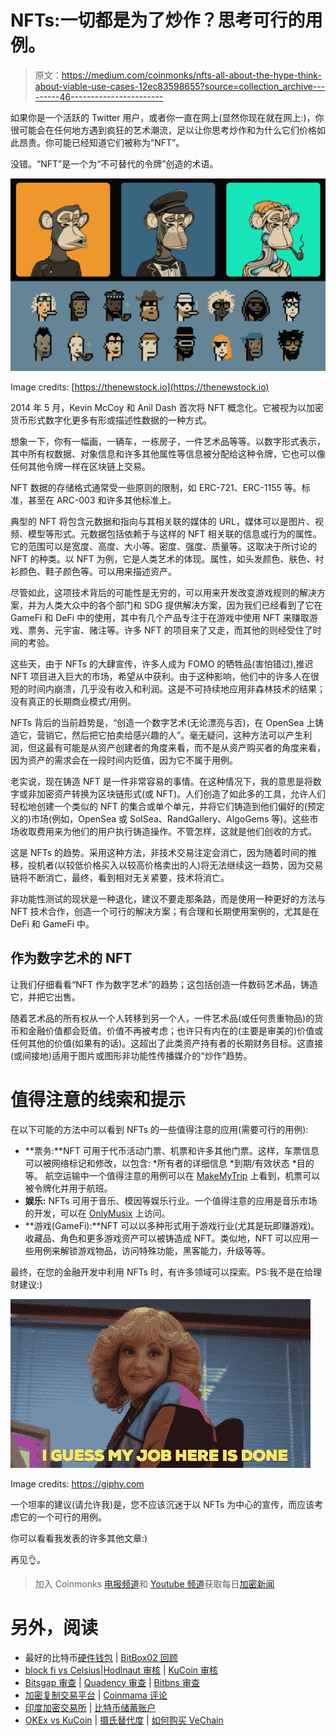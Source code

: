 # NFTs:一切都是为了炒作？思考可行的用例。

> 原文：<https://medium.com/coinmonks/nfts-all-about-the-hype-think-about-viable-use-cases-12ec83598655?source=collection_archive---------46----------------------->

如果你是一个活跃的 Twitter 用户，或者你一直在网上(显然你现在就在网上:)，你很可能会在任何地方遇到疯狂的艺术潮流，足以让你思考炒作和为什么它们价格如此昂贵。你可能已经知道它们被称为“NFT”。

没错。“NFT”是一个为“不可替代的令牌”创造的术语。

![](img/ea6b0e095ac81e4d93fd40bb54e41377.png)

Image credits: [https://thenewstock.io](https://thenewstock.io)

2014 年 5 月，Kevin McCoy 和 Anil Dash 首次将 NFT 概念化。它被视为以加密货币形式数字化更多有形或描述性数据的一种方式。

想象一下，你有一幅画，一辆车，一栋房子，一件艺术品等等。以数字形式表示，其中所有权数据、对象信息和许多其他属性等信息被分配给这种令牌，它也可以像任何其他令牌一样在区块链上交易。

NFT 数据的存储格式通常受一些原则的限制，如 ERC-721、ERC-1155 等。标准，甚至在 ARC-003 和许多其他标准上。

典型的 NFT 将包含元数据和指向与其相关联的媒体的 URL，媒体可以是图片、视频、模型等形式。元数据包括依赖于与这样的 NFT 相关联的信息或行为的属性。它的范围可以是宽度、高度、大小等。密度、强度、质量等。这取决于所讨论的 NFT 的种类。以 NFT 为例，它是人类艺术的体现。属性，如头发颜色、肤色、衬衫颜色、鞋子颜色等。可以用来描述资产。

尽管如此，这项技术背后的可能性是无穷的，可以用来开发改变游戏规则的解决方案，并为人类大众中的各个部门和 SDG 提供解决方案，因为我们已经看到了它在 GameFi 和 DeFi 中的使用，其中有几个产品专注于在游戏中使用 NFT 来赚取游戏、票务、元宇宙、赌注等。许多 NFT 的项目来了又走，而其他的则经受住了时间的考验。

这些天，由于 NFTs 的大肆宣传，许多人成为 FOMO 的牺牲品(害怕错过),推迟 NFT 项目进入巨大的市场，希望从中获利。由于这种影响，他们中的许多人在很短的时间内崩溃，几乎没有收入和利润。这是不可持续地应用非森林技术的结果；没有真正的长期商业模式/用例。

NFTs 背后的当前趋势是，“创造一个数字艺术(无论漂亮与否)，在 OpenSea 上铸造它，营销它，然后把它拍卖给感兴趣的人”。毫无疑问，这种方法可以产生利润，但这最有可能是从资产创建者的角度来看，而不是从资产购买者的角度来看，因为资产的需求会在一段时间内贬值，因为它不属于用例。

老实说，现在铸造 NFT 是一件非常容易的事情。在这种情况下，我的意思是将数字或非加密资产转换为区块链形式(或 NFT)。人们创造了如此多的工具，允许人们轻松地创建一个类似的 NFT 的集合或单个单元，并将它们铸造到他们偏好的(预定义的)市场(例如，OpenSea 或 SolSea、RandGallery、AlgoGems 等)。这些市场收取费用来为他们的用户执行铸造操作。不管怎样，这就是他们创收的方式。

这是 NFTs 的趋势。采用这种方法，非技术交易注定会消亡，因为随着时间的推移，投机者(以较低价格买入以较高价格卖出的人)将无法继续这一趋势，因为交易链将不断消亡，最终，看到相对无关紧要，技术将消亡。

非功能性测试的现状是一种退化，建议不要走那条路，而是使用一种更好的方法与 NFT 技术合作，创造一个可行的解决方案；有合理和长期使用案例的，尤其是在 DeFi 和 GameFi 中。

## 作为数字艺术的 NFT

让我们仔细看看“NFT 作为数字艺术”的趋势；这包括创造一件数码艺术品，铸造它，并把它出售。

随着艺术品的所有权从一个人转移到另一个人，一件艺术品(或任何贵重物品)的货币和金融价值都会贬值。价值不再被考虑；也许只有内在的(主要是审美的)价值或任何其他的价值(如果有的话)。这超出了此类资产持有者的长期财务目标。这直接(或间接地)适用于图片或图形非功能性传播媒介的“炒作”趋势。

# 值得注意的线索和提示

在以下可能的方法中可以看到 NFTs 的一些值得注意的应用(需要可行的用例):

*   **票务:**NFT 可用于代币活动门票、机票和许多其他门票。这样，车票信息可以被网络标记和修改，以包含:
    *所有者的详细信息
    *到期/有效状态
    *目的等。
    航空运输中一个值得注意的用例可以在 [MakeMyTrip](https://www.makemytrip.com/) 上看到，机票可以被令牌化并用于航班。
*   **娱乐:** NFTs 可用于音乐、模因等娱乐行业。一个值得注意的应用是音乐市场的开发，可以在 [OnlyMusix](https://www.onlymusix.com/) 上访问。
*   **游戏(GameFi):**NFT 可以以多种形式用于游戏行业(尤其是玩即赚游戏)。收藏品、角色和更多游戏资产可以被铸造成 NFT。类似地，NFT 可以应用一些用例来解锁游戏物品，访问特殊功能，黑客能力，升级等等。

最终，在您的金融开发中利用 NFTs 时，有许多领域可以探索。PS:我不是在给理财建议:)

![](img/d1363a56e774265015300e239d850f9c.png)

Image credits: https://giphy.com

一个坦率的建议(请允许我)是，您不应该沉迷于以 NFTs 为中心的宣传，而应该考虑它的一个可行的用例。

你可以看看我发表的许多其他文章:)

再见👌。

> 加入 Coinmonks [电报频道](https://t.me/coincodecap)和 [Youtube 频道](https://www.youtube.com/c/coinmonks/videos)获取每日[加密新闻](http://coincodecap.com/)

# 另外，阅读

*   最好的比特币[硬件钱包](/coinmonks/hardware-wallets-dfa1211730c6) | [BitBox02 回顾](/coinmonks/bitbox02-review-your-swiss-bitcoin-hardware-wallet-c36c88fff29)
*   [block fi vs Celsius](/coinmonks/blockfi-vs-celsius-vs-hodlnaut-8a1cc8c26630)|[Hodlnaut 审核](/coinmonks/hodlnaut-review-best-way-to-hodl-is-to-earn-interest-on-your-bitcoin-6658a8c19edf) | [KuCoin 审核](https://coincodecap.com/kucoin-review)
*   [Bitsgap 审查](/coinmonks/bitsgap-review-a-crypto-trading-bot-that-makes-easy-money-a5d88a336df2) | [Quadency 审查](/coinmonks/quadency-review-a-crypto-trading-automation-platform-3068eaa374e1) | [Bitbns 审查](/coinmonks/bitbns-review-38256a07e161)
*   [加密复制交易平台](/coinmonks/top-10-crypto-copy-trading-platforms-for-beginners-d0c37c7d698c) | [Coinmama 评论](/coinmonks/coinmama-review-ace5641bde6e)
*   [印度加密交易所](/coinmonks/bitcoin-exchange-in-india-7f1fe79715c9) | [比特币储蓄账户](/coinmonks/bitcoin-savings-account-e65b13f92451)
*   [OKEx vs KuCoin](https://coincodecap.com/okex-kucoin) | [摄氏替代度](https://coincodecap.com/celsius-alternatives) | [如何购买 VeChain](https://coincodecap.com/buy-vechain)